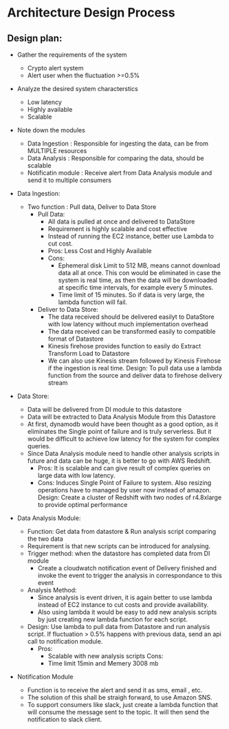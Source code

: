 # Architecture Design Process
## Design plan:
- Gather the requirements of the system
    - Crypto alert system
    - Alert user when the fluctuation >=0.5% 
- Analyze the desired system characterstics
    - Low latency
    - Highly available
    - Scalable
- Note down the modules
    - Data Ingestion : Responsible for ingesting the data, can be from MULTIPLE resources
    - Data Analysis  : Responsible for comparing the data, should be scalable
    - Notificatin module : Receive alert from Data Analysis module and send it to multiple consumers 
- Data Ingestion:
    - Two function : Pull data, Deliver to Data Store
        - Pull Data: 
            - All data is pulled at once and delivered to DataStore
            - Requirement is highly scalable and cost effective
            - Instead of running the EC2 instance, better use Lambda to cut cost.
            - Pros: Less Cost and Highly Available 
            - Cons: 
                - Ephemeral disk Limit to 512 MB, means cannot download data all at once. This con would be eliminated in case the system is real time, as then the data will be downloaded at specific time intervals, for example every 5 minutes.
                - Time limit of 15 minutes. So if data is very large, the lambda function will fail.
        - Deliver to Data Store:
            - The data received should be delivered easilyt to  DataStore with low latency without much implementation overhead
            - The data received can be transformed easily to compatible format of Datastore
            - Kinesis firehose provides function to easily do Extract Transform Load to Datastore
            - We can also use Kinesis stream followed by Kinesis Firehose if the ingestion is real time.
    Design: To pull data use a lambda function from the source and deliver data to firehose delivery stream

- Data Store:
    - Data will be delivered from DI module to this datastore
    - Data will be extracted to Data Analysis Module from this Datastore
    - At first, dynamodb would have been thought as a good option, as it eliminates the Single point of failure and is truly serverless. But it would be difficult to achieve low latency for the system for complex queries.
    - Since Data Analysis module need to handle other analysis scripts in future and data can be huge, it is better to go with AWS Redshift.
        - Pros: It is scalable and can give result of complex queries on large data with low latency. 
        - Cons: Induces Single Point of Failure to system. Also resizing operations have to managed by user now instead of amazon.
    Design: Create a cluster of Redshift with two nodes of r4.8xlarge to provide optimal performance

- Data Analysis Module:
    - Function: Get data from datastore & Run analysis script comparing the two data
    - Requirement is that new scripts can be introduced for analysing.
    - Trigger method: when the datastore has completed data from DI module
        - Create a cloudwatch notification event of Delivery finished and invoke the event to trigger the analysis in correspondance to this event
    - Analysis Method:
        - Since analysis is event driven, it is again better to use lambda instead of EC2 instance to cut costs and provide availability.
        - Also using lambda it would be easy to add new analysis scripts by just creating new lambda function for each script.
    - Design: Use lambda to pull data from Datastore and run analysis script. If fluctuation > 0.5% happens with previous data, send an api call to notification module.
        - Pros:
            - Scalable with new analysis scripts
          Cons: 
            - Time limit 15min and Memery 3008 mb

- Notification Module
    - Function is to receive the alert and send it as sms, email , etc. 
    - The solution of this shall be straigh forward, to use Amazon SNS. 
    - To support consumers like slack, just create a lambda function that will consume the message sent to the topic. It will then send the notification to slack client.

